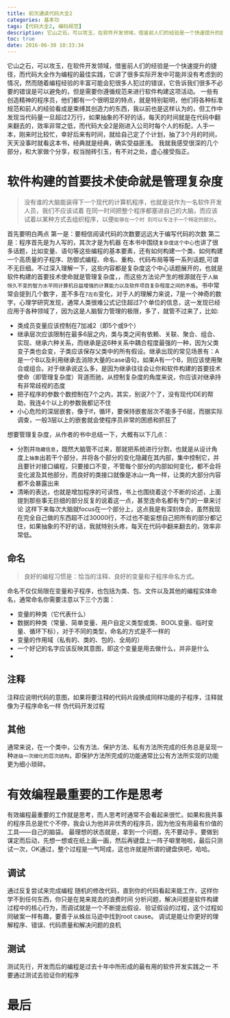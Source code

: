 ```yaml
---
title: 初次通读代码大全2
categories: 基本功
tags: [代码大全2, 编码规范]
description: 它山之石，可以攻玉，在软件开发领域，借鉴前人们的经验是一个快速提升的捷径。
toc: true
date: 2016-06-30 10:33:34
---
```

<!--more-->
它山之石，可以攻玉，在软件开发领域，借鉴前人们的经验是一个快速提升的捷径，而代码大全作为编程的最佳实践，它讲了很多实际开发中可能并没有考虑到的情况，然而随着编程经验的丰富可能会犯很多人犯过的错误，它告诉我们很多不必要的错误是可以避免的，但是需要你遵循规范来进行软件构建这项活动。
一些有创造精神的程序员，他们都有一个很明显的特点，就是特别聪明，他们将各种标准规范和前人的经验看成是束缚其创造力的东西，我以前也是这样认为的，但工作中发现当代码量一旦超过2万行，如果抽象的不好的话，每天的时间就是在代码中翻来翻去的，效率非常之低，而代码大全2是刚进入公司时每个人的标配，人手一本，刚来时比较忙，幸好后来有时间，就给自己定了个计划，抽了3个月的时间，天天没事时就看这本书，经典就是经典，确实受益匪浅。
我就我感受很深的几个部分，和大家做个分享，权当抛砖引玉，有不对之处，虚心接受指正。

# 软件构建的首要技术使命就是管理复杂度
> 没有谁的大脑能装得下一个现代的计算机程序，也就是说作为一名软件开发人员，我们不应该试着
> 在同一时间把整个程序都塞进自己的大脑，而应该试着以某种方式去组织程序，以便`能够在一个时
> 刻可以专注于一个特定的部分`。

首先要明白两点
第一是：要相信阅读代码的次数要远远大于编写代码的次数
第二是：程序首先是为人写的，其次才是为机器
在本书中围绕`复杂度这个中心`也讲了很多话题，比如变量、语句等这些编程的基本要素，还有如何构建一个类、如何构建一个高质量的子程序、防御式编程、命名、重构、代码布局等等一系列话题,可谓不无巨细。不过深入理解一下，这些内容都是复杂度这个中心话题展开的，也就是软件构建的首要技术使命就是管理复杂度，，而这些方法论产生的根源就在于`人脑恒久不变的智力水平同计算机日益增强的计算能力以及软件项目复杂程度之间的矛盾`。书中常常会提到几个数字，差不多在`7左右`变化，对于人的理解力来说，7是一个神奇的数字，心理学研究发现，通常人类很难公式记住超过7个单位的信息，这一发现已经应用于各种领域了，因为这是人脑智力管理的极限，多了，就管不过来了，比如:
- 类成员变量应该控制在7加减2（即5个或9个）
- 继承层次应该限制在最多6层之内，类与类之间有依赖、关联、聚合、组合、实现、继承六种关系，而继承是这6种关系中耦合程度最强的一种，因为父类变子类也会变，子类应该保存父类中的所有假设。继承出现的常见场景有：A是一个B以及利用继承去消除大量的case语句，如果A有一个B，则应该使用聚合或组合。对于继承说这么多，是因为继承往往会让你和软件构建的首要技术使命（即管理复杂度）背道而驰，从控制复杂度的角度来说，你应该对继承持有非常歧视的态度
- 把子程序的参数个数控制在7个之内，其实，别说7个了，没有现代IDE的帮助，我连4个以上的参数我都记不住
- 小心危险的深层嵌套，像于If，循环，要保持嵌套层次不能多于6层，而据实际调查，一般3层以上的嵌套就会使程序员非常的困惑和抓狂了

想要管理复杂度，从作者的书中总结一下，大概有以下几点：
- 分割并`隐藏信息`，既然大脑管不过来，那就把系统进行分割，也就是从设计角度上`抽象`出若干个部分，并将各个部分的变化隐藏在其内部，集中控制它，并且要针对接口编程，只要接口不变，不管每个部分的内部如何变化，都不会将变化波及其他部分，而良好的类接口就像是冰山一角一样，让类的大部分内容都不会暴露出来
- 清晰的表达，也就是增加程序的可读性，书上也围绕着这个不断的论述，上面提到那些事无巨细的部分反复的说着这一点，甚至连命名都有专门的一章来讨论
这样下来每次大脑就focus在一个部分上，这点我是有深刻体会，虽然我现在完全自己做的东西超不过30000行，不过也不能妄想自己把所有的部分都记住，如果抽象的不好的话，我就特别头疼，每天在代码中翻来翻去的，效率非常低。

## 命名
> 良好的编程习惯是：恰当的注释、良好的变量和子程序命名方式。

命名不仅仅局限在变量和子程序，也包括为类、包、文件以及其他的编程实体命名，通常命名你需要注意以下三个方面：
- 变量的种类（它代表什么）
- 数据的种类（常量、简单变量、用户自定义类型或类、BOOL变量、临时变量、循环下标），对于不同的类型，命名的方式是不一样的
- 变量的作用域（私有的、类的、包的、全局的）
- 一个好记的名字应该反映其意图，即这个变量是用去做什么，并非是什么
- 

## 注释
注释应说明代码的意图，如果将要注释的代码片段换成同样功能的子程序，注释就像为子程序命名一样
伪代码开发过程
## 其他
通常来说，在一个类中，公有方法、保护方法、私有方法所完成的任务总是呈现一种`逐级一次细化的层次结构`，即保护方法所完成的功能通常比公有方法所实现的功能更为细小琐碎。


# 有效编程最重要的工作是思考
有效编程最重要的工作就是思考，而人思考时通常不会看起来很忙。如果和我共事的程序员总是忙个不停，我会认为他并非优秀的程序员，因为他没有用最有价值的工具——自己的脑袋。
最理想的状态就是，拿到一个问题，先不要动手，要做到谋定而后动，先想一想或在纸上画一画，然后再键盘上一阵子噼里啪啦，最后只测试一次，OK通过，整个过程是一气呵成，这也许就是所谓的键盘侠吧，哈哈。

## 调试
通过反复尝试来完成编程
随机的修改代码，直到你的代码看起来能工作，这样你学不到任何东西，你只是在晃来晃去的浪费时间
分析问题，解决问题是软件构建过程中的核心行为，而调试就是一个不断提出假设、验证假设的过程，这个过程如同破案一样有趣，要善于从蛛丝马迹中找到root cause。
调试是能让你更好的理解程序、错误、代码质量和解决问题的良机

## 测试
测试先行，开发而后的编程是过去十年中所形成的最有用的软件开发实践之一
不要通过测试去验证你的程序


# 最后

